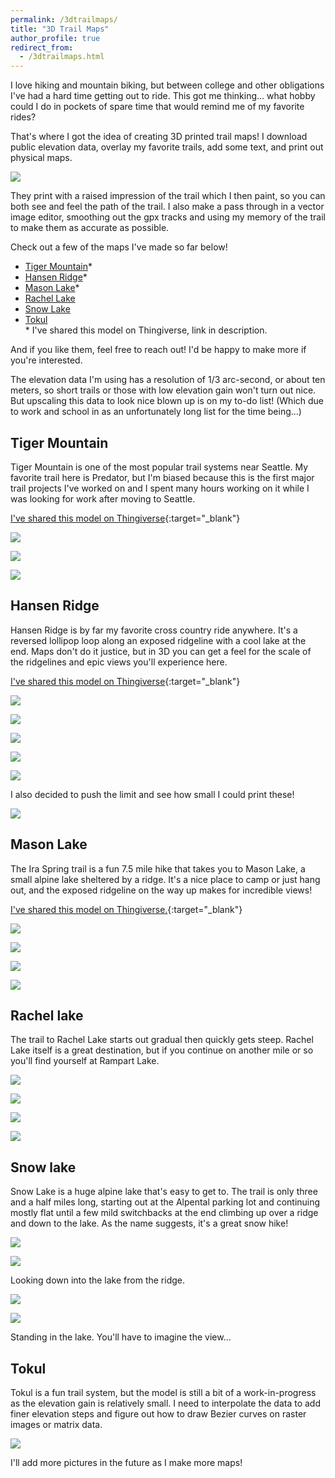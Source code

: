 ```yaml
---
permalink: /3dtrailmaps/
title: "3D Trail Maps"
author_profile: true
redirect_from:
  - /3dtrailmaps.html
---
```


I love hiking and mountain biking, but between college and other obligations I've had a hard time getting out to ride. This got me thinking... what hobby could I do in pockets of spare time that would remind me of my favorite rides?

That's where I got the idea of creating 3D printed trail maps! I download public elevation data, overlay my favorite trails, add some text, and print out physical maps.

![](/images/3dp/tokul_printing.gif)

They print with a raised impression of the trail which I then paint, so you can both see and feel the path of the trail. I also make a pass through in a vector image editor, smoothing out the gpx tracks and using my memory of the trail to make them as accurate as possible.

Check out a few of the maps I've made so far below!
* [Tiger Mountain](#tiger-mountain)*
* [Hansen Ridge](#hansen-ridge)*
* [Mason Lake](#mason-lake)*
* [Rachel Lake](#rachel-lake)
* [Snow Lake](#snow-lake)
* [Tokul](#tokul) <br />
\* I've shared this model on Thingiverse, link in description.

And if you like them, feel free to reach out! I'd be happy to make more if you're interested.

The elevation data I'm using has a resolution of 1/3 arc-second, or about ten meters, so short trails or those with low elevation gain won't turn out nice. But upscaling this data to look nice blown up is on my to-do list! (Which due to work and school in as an unfortunately long list for the time being...)

## Tiger Mountain

Tiger Mountain is one of the most popular trail systems near Seattle. My favorite trail here is Predator, but I'm biased because this is the first major trail projects I've worked on and I spent many hours working on it while I was looking for work after moving to Seattle.

[I've shared this model on Thingiverse](https://www.thingiverse.com/thing:4400473){:target="_blank"}

![](/images/3dp/tiger4.jpg)

![](/images/3dp/tiger2.jpg)

![](/images/3dp/tiger3.jpg)

## Hansen Ridge

Hansen Ridge is by far my favorite cross country ride anywhere. It's a reversed lollipop loop along an exposed ridgeline with a cool lake at the end. Maps don't do it justice, but in 3D you can get a feel for the scale of the ridgelines and epic views you'll experience here.

[I've shared this model on Thingiverse](https://www.thingiverse.com/thing:4400517){:target="_blank"}

![](/images/3dp/hansenlk.jpg)

![](/images/3dp/hansenpano.jpg)

![](/images/3dp/hansen3.jpg)

![](/images/3dp/hansenbrdg.jpg)

![](/images/3dp/hansen2.jpg)

I also decided to push the limit and see how small I could print these!

![](/images/3dp/hansenmini.jpg)

## Mason Lake

The Ira Spring trail is a fun 7.5 mile hike that takes you to Mason Lake, a small alpine lake sheltered by a ridge. It's a nice place to camp or just hang out, and the exposed ridgeline on the way up makes for incredible views!

[I've shared this model on Thingiverse.](https://www.thingiverse.com/thing:4072547){:target="_blank"}

![](/images/3dp/mason1.jpg)

![](/images/3dp/mason_slope.jpg)

![](/images/3dp/mason2.jpg)

![](/images/3dp/mason_lake.jpg)

## Rachel lake

The trail to Rachel Lake starts out gradual then quickly gets steep. Rachel Lake itself is a great destination, but if you continue on another mile or so you'll find yourself at Rampart Lake.

![](/images/3dp/rachel1.jpg)

![](/images/3dp/rachel_lake.jpg)

![](/images/3dp/rachel2.jpg)

![](/images/3dp/rachel_rampart.jpg)

## Snow lake

Snow Lake is a huge alpine lake that's easy to get to. The trail is only three and a half miles long, starting out at the Alpental parking lot and continuing mostly flat until a few mild switchbacks at the end climbing up over a ridge and down to the lake. As the name suggests, it's a great snow hike!

![](/images/3dp/snow1.jpg)

![](/images/3dp/snow_lake_view.jpg)

Looking down into the lake from the ridge.

![](/images/3dp/snow2.jpg)

![](/images/3dp/snow_lake_fog.jpg)

Standing in the lake. You'll have to imagine the view...

## Tokul

Tokul is a fun trail system, but the model is still a bit of a work-in-progress as the elevation gain is relatively small. I need to interpolate the data to add finer elevation steps and figure out how to draw Bezier curves on raster images or matrix data.

![](/images/3dp/tokul1.jpg)

I'll add more pictures in the future as I make more maps!

